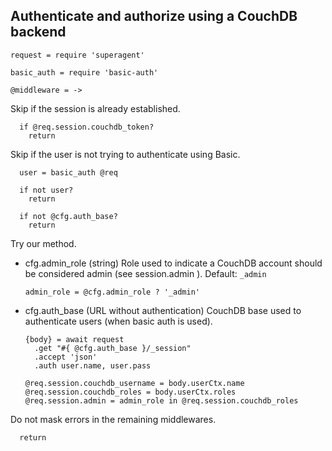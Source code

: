 Authenticate and authorize using a CouchDB backend
--------------------------------------------------

    request = require 'superagent'

    basic_auth = require 'basic-auth'

    @middleware = ->

Skip if the session is already established.

      if @req.session.couchdb_token?
        return

Skip if the user is not trying to authenticate using Basic.

      user = basic_auth @req

      if not user?
        return

      if not @cfg.auth_base?
        return

Try our method.

* cfg.admin_role (string) Role used to indicate a CouchDB account should be considered admin (see session.admin ). Default: `_admin`

      admin_role = @cfg.admin_role ? '_admin'

* cfg.auth_base (URL without authentication) CouchDB base used to authenticate users (when basic auth is used).

      {body} = await request
        .get "#{ @cfg.auth_base }/_session"
        .accept 'json'
        .auth user.name, user.pass

      @req.session.couchdb_username = body.userCtx.name
      @req.session.couchdb_roles = body.userCtx.roles
      @req.session.admin = admin_role in @req.session.couchdb_roles

Do not mask errors in the remaining middlewares.

      return
